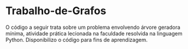 # Trabalho-de-Grafos
O código a seguir trata sobre um problema envolvendo árvore geradora mínima, atividade prática lecionada na faculdade resolvida na linguagem Python. Disponibilizo o código para fins de aprendizagem.
